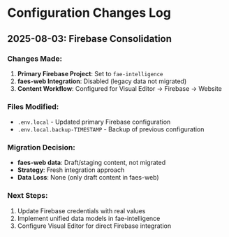 # Configuration Changes Log

## 2025-08-03: Firebase Consolidation

### Changes Made:
1. **Primary Firebase Project**: Set to `fae-intelligence`
2. **faes-web Integration**: Disabled (legacy data not migrated)
3. **Content Workflow**: Configured for Visual Editor → Firebase → Website

### Files Modified:
- `.env.local` - Updated primary Firebase configuration
- `.env.local.backup-TIMESTAMP` - Backup of previous configuration

### Migration Decision:
- **faes-web data**: Draft/staging content, not migrated
- **Strategy**: Fresh integration approach
- **Data Loss**: None (only draft content in faes-web)

### Next Steps:
1. Update Firebase credentials with real values
2. Implement unified data models in fae-intelligence
3. Configure Visual Editor for direct Firebase integration
